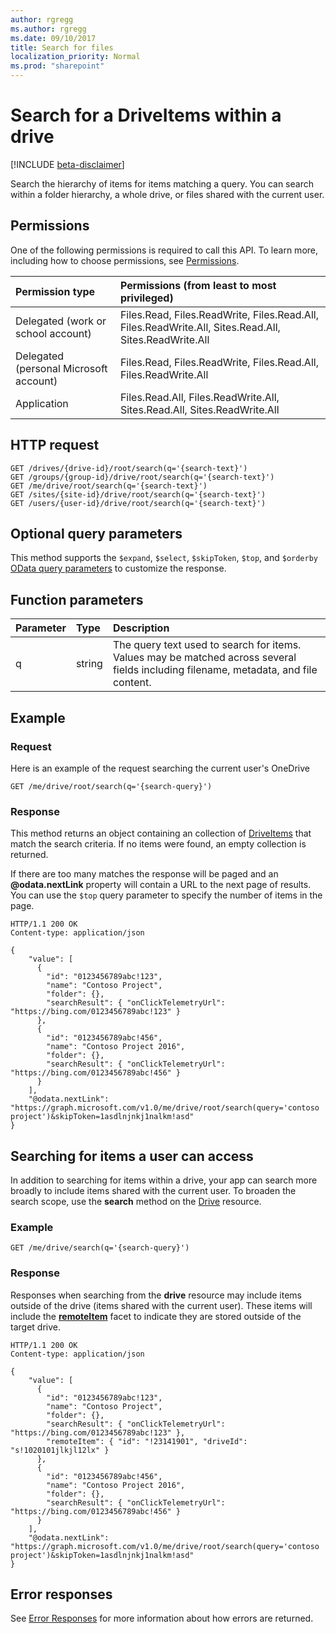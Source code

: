 ```yaml
---
author: rgregg
ms.author: rgregg
ms.date: 09/10/2017
title: Search for files
localization_priority: Normal
ms.prod: "sharepoint"
---
```

# Search for a DriveItems within a drive

[!INCLUDE [beta-disclaimer](../../includes/beta-disclaimer.md)]

Search the hierarchy of items for items matching a query.
You can search within a folder hierarchy, a whole drive, or files shared with the current user.

## Permissions

One of the following permissions is required to call this API. To learn more, including how to choose permissions, see [Permissions](/graph/permissions-reference).

|Permission type      | Permissions (from least to most privileged)              |
|:--------------------|:---------------------------------------------------------|
|Delegated (work or school account) | Files.Read, Files.ReadWrite, Files.Read.All, Files.ReadWrite.All, Sites.Read.All, Sites.ReadWrite.All    |
|Delegated (personal Microsoft account) | Files.Read, Files.ReadWrite, Files.Read.All, Files.ReadWrite.All    |
|Application | Files.Read.All, Files.ReadWrite.All, Sites.Read.All, Sites.ReadWrite.All |

## HTTP request

<!-- { "blockType": "ignored" } -->

```http
GET /drives/{drive-id}/root/search(q='{search-text}')
GET /groups/{group-id}/drive/root/search(q='{search-text}')
GET /me/drive/root/search(q='{search-text}')
GET /sites/{site-id}/drive/root/search(q='{search-text}')
GET /users/{user-id}/drive/root/search(q='{search-text}')
```

## Optional query parameters

This method supports the `$expand`, `$select`, `$skipToken`, `$top`, and `$orderby` [OData query parameters](/graph/query-parameters) to customize the response.

## Function parameters

| Parameter | Type  | Description                                                                                                                          |
|:-----|:-------|:-------------------------------------------------------------------------------------------------------------------------------------|
| q  | string | The query text used to search for items. Values may be matched across several fields including filename, metadata, and file content. |

## Example

### Request

Here is an example of the request searching the current user's OneDrive

<!-- { "blockType": "request", "name": "item_search" }-->

```http
GET /me/drive/root/search(q='{search-query}')
```

### Response

This method returns an object containing an collection of [DriveItems](../resources/driveitem.md) that match the search criteria.
If no items were found, an empty collection is returned.

If there are too many matches the response will be paged and an **@odata.nextLink** property will contain a URL to the next page of results.
You can use the `$top` query parameter to specify the number of items in the page.

<!-- { "blockType": "response", "@odata.type": "Collection(microsoft.graph.driveItem)", "truncated": true } -->

```http
HTTP/1.1 200 OK
Content-type: application/json

{
    "value": [
      {
        "id": "0123456789abc!123",
        "name": "Contoso Project",
        "folder": {},
        "searchResult": { "onClickTelemetryUrl": "https://bing.com/0123456789abc!123" }
      },
      {
        "id": "0123456789abc!456",
        "name": "Contoso Project 2016",
        "folder": {},
        "searchResult": { "onClickTelemetryUrl": "https://bing.com/0123456789abc!456" }
      }
    ],
    "@odata.nextLink": "https://graph.microsoft.com/v1.0/me/drive/root/search(query='contoso project')&skipToken=1asdlnjnkj1nalkm!asd"
}
```

## Searching for items a user can access

In addition to searching for items within a drive, your app can search more broadly to include items shared with the current user.
To broaden the search scope, use the **search** method on the [Drive](../resources/drive.md) resource.

### Example

<!-- { "blockType": "request", "name": "item_search_all" }-->

```http
GET /me/drive/search(q='{search-query}')
```

### Response

Responses when searching from the **drive** resource may include items outside of the drive (items shared with the current user).
These items will include the [**remoteItem**](../resources/remoteitem.md) facet to indicate they are stored outside of the target drive. 

<!-- { "blockType": "response", "truncated": true, "@odata.type": "Collection(microsoft.graph.driveItem)" } -->

```http
HTTP/1.1 200 OK
Content-type: application/json

{
    "value": [
      {
        "id": "0123456789abc!123",
        "name": "Contoso Project",
        "folder": {},
        "searchResult": { "onClickTelemetryUrl": "https://bing.com/0123456789abc!123" },
        "remoteItem": { "id": "!23141901", "driveId": "s!1020101jlkjl12lx" }
      },
      {
        "id": "0123456789abc!456",
        "name": "Contoso Project 2016",
        "folder": {},
        "searchResult": { "onClickTelemetryUrl": "https://bing.com/0123456789abc!456" }
      }
    ],
    "@odata.nextLink": "https://graph.microsoft.com/v1.0/me/drive/root/search(query='contoso project')&skipToken=1asdlnjnkj1nalkm!asd"
}
```

## Error responses

See [Error Responses][error-response] for more information about
how errors are returned.

[error-response]: /graph/errors
[item-resource]: ../resources/driveitem.md
[odata-query-parameters]: /graph/query-parameters

<!--
{
  "type": "#page.annotation",
  "description": "Search for a file across a OneDrive.",
  "keywords": "search,query,bing,filename,content",
  "section": "documentation",
  "tocPath": "Items/Search",
  "suppressions": [
    "Error: /api-reference/beta/api/driveitem-search.md:\r\n      Exception processing links.\r\n    System.ArgumentException: Link Definition was null. Link text: !INCLUDE [beta-disclaimer](../../includes/beta-disclaimer.md)\r\n      at ApiDoctor.Validation.DocFile.get_LinkDestinations()\r\n      at ApiDoctor.Validation.DocSet.ValidateLinks(Boolean includeWarnings, String[] relativePathForFiles, IssueLogger issues, Boolean requireFilenameCaseMatch, Boolean printOrphanedFiles)"
  ]
}
-->

